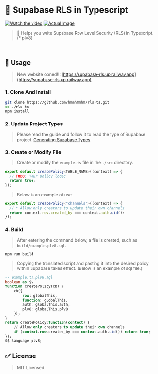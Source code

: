 # 🧶 Supabase RLS in Typescript

[![Watch the video](https://i.imgur.com/PbNDm4h.png)](https://i.imgur.com/PbNDm4h.png)
[![Actual Image](https://i.imgur.com/zL7gDzO.png)](https://i.imgur.com/zL7gDzO.png)

> 📜 Helps you write Supabase Row Level Security (RLS) in Typescript. (\* plv8)

<br />

## 🚀 Usage

> New website opned!!: [https://supabase-rls.up.railway.app](https://supabase-rls.up.railway.app)

### 1. Clone And Install

```bash
git clone https://github.com/hmmhmmhm/rls-ts.git
cd ./rls-ts
npm install
```

### 2. Update Project Types

> Please read the guide and follow it to read the type of Supabase project.
> [Generating Supabase Types](https://supabase.com/docs/guides/api/rest/generating-types#generating-types-using-supabase-cli)

### 3. Create or Modify File

> Create or modify the `example.ts` file in the `./src` directory.

```ts
export default createPolicy<TABLE_NAME>((context) => {
  // TODO: Your policy logic
  return true;
});
```

> Below is an example of use.

```ts
export default createPolicy<"channels">((context) => {
  // * Allow only creators to update their own channels
  return context.row.created_by === context.auth.uid();
});
```

### 4. Build

> After entering the command below, a file is created, such as `build/example.plv8.sql`.

```bash
npm run build
```

> Copying the translated script and pasting it into the desired policy within Supabase takes effect. (Below is an example of sql file.)

```sql
-- example.ts.plv8.sql
boolean as $$
function createPolicy(cb) {
    cb({
        row: globalThis,
        function: globalThis,
        auth: globalThis.auth,
        plv8: globalThis.plv8
    });
}
return createPolicy(function(context) {
    // Allow only creators to update their own channels
    if (context.row.created_by === context.auth.uid()) return true;
});
$$ language plv8;
```

## ✅ License

> MIT Licensed.
